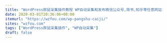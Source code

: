 ```yaml
---
title: "WordPress胖鼠采集插件教程 WP自动采集和发布微信公众号,简书,知乎等任意网站"
date: 2020-03-01T20:36:06+08:00
itemurl: "https://wzfou.com/wp-pangshu-caiji/"
sites: "wzfou.com"
tags: ["WordPress胖鼠采集插件", "WP自动采集"]
draft: false
---
```


